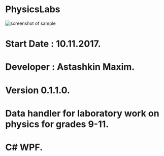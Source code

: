 # PhysicsLabs
![screenshot of sample](https://pp.userapi.com/c831309/v831309274/f1e8/53RzEGfvhMs.jpg)
# Start Date : 10.11.2017.
# Developer : Astashkin Maxim.
# Version 0.1.1.0.
# Data handler for laboratory work on physics for grades 9-11.
# C# WPF.
